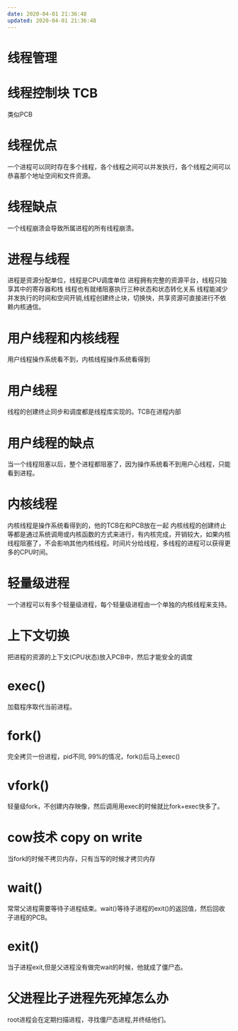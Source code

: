 ```yaml
---
date: 2020-04-01 21:36:48
updated: 2020-04-01 21:36:48
---
```



# 线程管理
# 线程控制块 TCB
 类似PCB
# 线程优点
 一个进程可以同时存在多个线程，各个线程之间可以并发执行，各个线程之间可以恭喜那个地址空间和文件资源。
# 线程缺点
 一个线程崩溃会导致所属进程的所有线程崩溃。
# 进程与线程
 进程是资源分配单位，线程是CPU调度单位
  进程拥有完整的资源平台，线程只独享其中的寄存器和栈
  线程也有就绪阻塞执行三种状态和状态转化关系
 线程能减少并发执行的时间和空间开销,线程创建终止块，切换快，共享资源可直接进行不依赖内核通信。
# 用户线程和内核线程
 用户线程操作系统看不到，内核线程操作系统看得到
# 用户线程
 线程的创建终止同步和调度都是线程库实现的。TCB在进程内部
# 用户线程的缺点
 当一个线程阻塞以后，整个进程都阻塞了，因为操作系统看不到用户心线程，只能看到进程。
<!-- more -->
# 内核线程
 内核线程是操作系统看得到的，他的TCB在和PCB放在一起
 内核线程的创建终止等都是通过系统调用或内核函数的方式来进行，有内核完成，开销较大，如果内核线程阻塞了，不会影响其他内核线程。时间片分给线程，多线程的进程可以获得更多的CPU时间。
# 轻量级进程
 一个进程可以有多个轻量级进程，每个轻量级进程由一个单独的内核线程来支持。
# 上下文切换
 把进程的资源的上下文(CPU状态)放入PCB中，然后才能安全的调度
# exec()
 加载程序取代当前进程。
# fork()
 完全拷贝一份进程，pid不同, 99%的情况，fork()后马上exec()
# vfork()
 轻量级fork，不创建内存映像，然后调用用exec的时候就比fork+exec快多了。
# cow技术 copy on write
 当fork的时候不拷贝内存，只有当写的时候才拷贝内存
# wait()
常常父进程需要等待子进程结束。wait()等待子进程的exit()的返回值，然后回收子进程的PCB。
# exit()
 当子进程exit,但是父进程没有做完wait的时候，他就成了僵尸态。
# 父进程比子进程先死掉怎么办
 root进程会在定期扫描进程，寻找僵尸态进程,并终结他们。